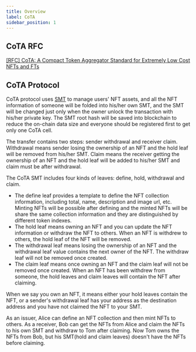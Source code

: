```yaml
---
title: Overview
label: CoTA
sidebar_position: 1
---
```


## CoTA RFC

[[RFC] CoTA: A Compact Token Aggregator Standard for Extremely Low Cost NFTs and FTs](https://talk.nervos.org/t/rfc-cota-a-compact-token-aggregator-standard-for-extremely-low-cost-nfts-and-fts/6338)

## CoTA Protocol

CoTA protocol uses [SMT](https://github.com/nervosnetwork/sparse-merkle-tree) to manage users' NFT assets, and all the NFT information of someone will be folded into his/her own SMT, and the SMT will be changed just only when the owner unlock the transaction with his/her private key. The SMT root hash will be saved into blockchain to reduce the on-chain data size and everyone should be registered first to get only one CoTA cell.

The transfer contains two steps: sender withdrawal and receiver claim. Withdrawal means sender losing the ownership of an NFT and the hold leaf will be removed from his/her SMT. Claim means the receiver getting the ownership of an NFT and the hold leaf will be added to his/her SMT and claim must be after withdrawal.

The CoTA SMT includes four kinds of leaves: define, hold, withdrawal and claim.

- The define leaf provides a template to define the NFT collection information, including total, name, description and image url, etc. Minting NFTs will be possible after defining and the minted NFTs will be share the same collection information and they are distinguished by different token indexes.
- The hold leaf means owning an NFT and you can update the NFT information or withdraw the NFT to others. When an NFT is withdrew to others, the hold leaf of the NFT will be removed.
- The withdrawal leaf means losing the ownership of an NFT and the withdrawal leaf value contains the next owner of the NFT. The withdraw leaf will not be removed once created.
- The claim leaf means once owning an NFT and the claim leaf will not be removed once created. When an NFT has been withdrew from someone, the hold leaves and claim leaves will contain the NFT after claiming.

When we say you own an NFT, it means either your hold leaves contain the NFT, or a sender's withdrawal leaf has your address as the destination address and you have not claimed the NFT to your SMT.

As an issuer, Alice can define an NFT collection and then mint NFTs to others. As a receiver, Bob can get the NFTs from Alice and claim the NFTs to his own SMT and withdraw to Tom after claiming. Now Tom owns the NFTs from Bob, but his SMT(hold and claim leaves) doesn't have the NFTs before claiming.

